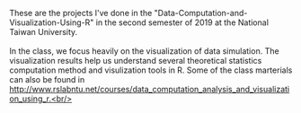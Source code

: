 These are the projects I've done in the "Data-Computation-and-Visualization-Using-R" in the second semester of 2019 at the National Taiwan University. <br/>
 <br/>
In the class, we focus heavily on the visualization of data simulation. The visualization results help us understand several theoretical statistics computation method and visulization tools in R. Some of the class marterials can also be found in http://www.rslabntu.net/courses/data_computation_analysis_and_visualization_using_r.<br/>
<br/>
